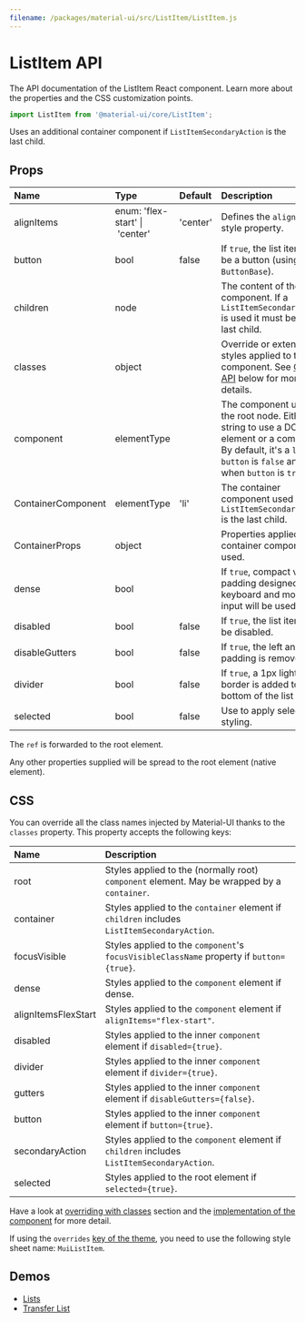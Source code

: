 ```yaml
---
filename: /packages/material-ui/src/ListItem/ListItem.js
---
```


<!--- This documentation is automatically generated, do not try to edit it. -->

# ListItem API

<p class="description">The API documentation of the ListItem React component. Learn more about the properties and the CSS customization points.</p>

```js
import ListItem from '@material-ui/core/ListItem';
```

Uses an additional container component if `ListItemSecondaryAction` is the last child.

## Props

| Name | Type | Default | Description |
|:-----|:-----|:--------|:------------|
| <span class="prop-name">alignItems</span> | <span class="prop-type">enum:&nbsp;'flex-start'&nbsp;&#124;<br>&nbsp;'center'<br></span> | <span class="prop-default">'center'</span> | Defines the `align-items` style property. |
| <span class="prop-name">button</span> | <span class="prop-type">bool</span> | <span class="prop-default">false</span> | If `true`, the list item will be a button (using `ButtonBase`). |
| <span class="prop-name">children</span> | <span class="prop-type">node</span> |  | The content of the component. If a `ListItemSecondaryAction` is used it must be the last child. |
| <span class="prop-name">classes</span> | <span class="prop-type">object</span> |  | Override or extend the styles applied to the component. See [CSS API](#css) below for more details. |
| <span class="prop-name">component</span> | <span class="prop-type">elementType</span> |  | The component used for the root node. Either a string to use a DOM element or a component. By default, it's a `li` when `button` is `false` and a `div` when `button` is `true`. |
| <span class="prop-name">ContainerComponent</span> | <span class="prop-type">elementType</span> | <span class="prop-default">'li'</span> | The container component used when a `ListItemSecondaryAction` is the last child. |
| <span class="prop-name">ContainerProps</span> | <span class="prop-type">object</span> |  | Properties applied to the container component if used. |
| <span class="prop-name">dense</span> | <span class="prop-type">bool</span> |  | If `true`, compact vertical padding designed for keyboard and mouse input will be used. |
| <span class="prop-name">disabled</span> | <span class="prop-type">bool</span> | <span class="prop-default">false</span> | If `true`, the list item will be disabled. |
| <span class="prop-name">disableGutters</span> | <span class="prop-type">bool</span> | <span class="prop-default">false</span> | If `true`, the left and right padding is removed. |
| <span class="prop-name">divider</span> | <span class="prop-type">bool</span> | <span class="prop-default">false</span> | If `true`, a 1px light border is added to the bottom of the list item. |
| <span class="prop-name">selected</span> | <span class="prop-type">bool</span> | <span class="prop-default">false</span> | Use to apply selected styling. |

The `ref` is forwarded to the root element.

Any other properties supplied will be spread to the root element (native element).

## CSS

You can override all the class names injected by Material-UI thanks to the `classes` property.
This property accepts the following keys:


| Name | Description |
|:-----|:------------|
| <span class="prop-name">root</span> | Styles applied to the (normally root) `component` element. May be wrapped by a `container`.
| <span class="prop-name">container</span> | Styles applied to the `container` element if `children` includes `ListItemSecondaryAction`.
| <span class="prop-name">focusVisible</span> | Styles applied to the `component`'s `focusVisibleClassName` property if `button={true}`.
| <span class="prop-name">dense</span> | Styles applied to the `component` element if dense.
| <span class="prop-name">alignItemsFlexStart</span> | Styles applied to the `component` element if `alignItems="flex-start"`.
| <span class="prop-name">disabled</span> | Styles applied to the inner `component` element if `disabled={true}`.
| <span class="prop-name">divider</span> | Styles applied to the inner `component` element if `divider={true}`.
| <span class="prop-name">gutters</span> | Styles applied to the inner `component` element if `disableGutters={false}`.
| <span class="prop-name">button</span> | Styles applied to the inner `component` element if `button={true}`.
| <span class="prop-name">secondaryAction</span> | Styles applied to the `component` element if `children` includes `ListItemSecondaryAction`.
| <span class="prop-name">selected</span> | Styles applied to the root element if `selected={true}`.

Have a look at [overriding with classes](/customization/overrides/#overriding-with-classes) section
and the [implementation of the component](https://github.com/mui-org/material-ui/blob/next/packages/material-ui/src/ListItem/ListItem.js)
for more detail.

If using the `overrides` [key of the theme](/customization/themes/#css),
you need to use the following style sheet name: `MuiListItem`.

## Demos

- [Lists](/demos/lists/)
- [Transfer List](/demos/transfer-list/)

